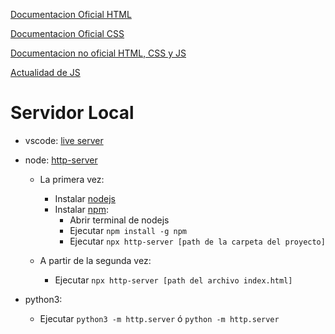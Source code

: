 
[Documentacion Oficial HTML](https://html.spec.whatwg.org/multipage/)

[Documentacion Oficial CSS](https://www.w3.org/Style/CSS/)

[Documentacion no oficial HTML, CSS y JS](https://developer.mozilla.org/es/)

[Actualidad de JS](https://github.com/tc39)

# Servidor Local

* vscode: [live server](https://marketplace.visualstudio.com/items?itemName=ritwickdey.LiveServer)
* node: [http-server](https://www.npmjs.com/package/http-server)

    * La primera vez: 
        * Instalar [nodejs](https://nodejs.org/es/)   
        * Instalar [npm](https://docs.npmjs.com/downloading-and-installing-node-js-and-npm): 
            * Abrir terminal de nodejs 
            * Ejecutar ```npm install -g npm```
            * Ejecutar ```npx http-server [path de la carpeta del proyecto]```

    * A partir de la segunda vez:
        * Ejecutar ```npx http-server [path del archivo index.html]``` 

* python3:
    * Ejecutar ```python3 -m http.server``` ó ```python -m http.server``` 
